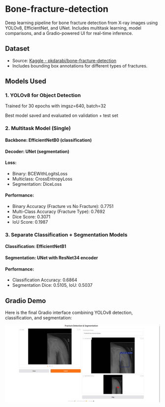 # Bone-fracture-detection
Deep learning pipeline for bone fracture detection from X-ray images using YOLOv8, EfficientNet, and UNet. Includes multitask learning, model comparisons, and a Gradio-powered UI for real-time inference.

## Dataset

- Source: [Kaggle - pkdarabi/bone-fracture-detection](https://www.kaggle.com/datasets/pkdarabi/bone-fracture-detection-computer-vision-project)
- Includes bounding box annotations for different types of fractures.

## Models Used
### 1. YOLOv8 for Object Detection
Trained for 30 epochs with imgsz=640, batch=32

Best model saved and evaluated on validation + test set

### 2. Multitask Model (Single)
#### Backbone: EfficientNetB0 (classification)
#### Decoder: UNet (segmentation)
#### Loss:
- Binary: BCEWithLogitsLoss
- Multiclass: CrossEntropyLoss
- Segmentation: DiceLoss
#### Performance:
- Binary Accuracy (Fracture vs No Fracture): 0.7751
- Multi-Class Accuracy (Fracture Type): 0.7692
- Dice Score: 0.3071
- IoU Score: 0.1987

### 3. Separate Classification + Segmentation Models
#### Classification: EfficientNetB1
#### Segmentation: UNet with ResNet34 encoder
#### Performance:
- Classification Accuracy: 0.6864
- Segmentation Dice: 0.5105, IoU: 0.5037

## Gradio Demo

Here is the final Gradio interface combining YOLOv8 detection, classification, and segmentation:

<img src="assets/gradio_ui.png" alt="Gradio UI Screenshot" width="700"/>
